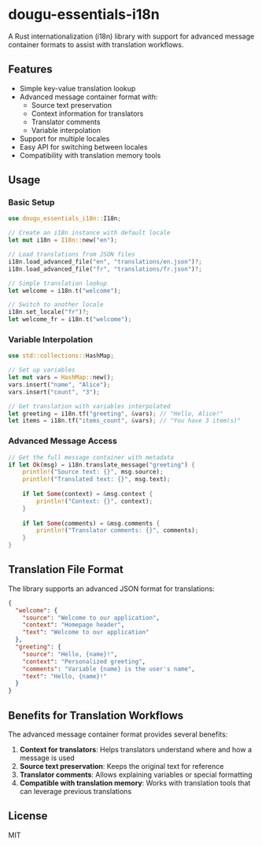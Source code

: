 # dougu-essentials-i18n

A Rust internationalization (i18n) library with support for advanced message container formats to assist with translation workflows.

## Features

- Simple key-value translation lookup
- Advanced message container format with:
  - Source text preservation
  - Context information for translators
  - Translator comments
  - Variable interpolation
- Support for multiple locales
- Easy API for switching between locales
- Compatibility with translation memory tools

## Usage

### Basic Setup

```rust
use dougu_essentials_i18n::I18n;

// Create an i18n instance with default locale
let mut i18n = I18n::new("en");

// Load translations from JSON files
i18n.load_advanced_file("en", "translations/en.json")?;
i18n.load_advanced_file("fr", "translations/fr.json")?;

// Simple translation lookup
let welcome = i18n.t("welcome");

// Switch to another locale
i18n.set_locale("fr")?;
let welcome_fr = i18n.t("welcome");
```

### Variable Interpolation

```rust
use std::collections::HashMap;

// Set up variables
let mut vars = HashMap::new();
vars.insert("name", "Alice");
vars.insert("count", "3");

// Get translation with variables interpolated
let greeting = i18n.tf("greeting", &vars); // "Hello, Alice!"
let items = i18n.tf("items_count", &vars); // "You have 3 item(s)"
```

### Advanced Message Access

```rust
// Get the full message container with metadata
if let Ok(msg) = i18n.translate_message("greeting") {
    println!("Source text: {}", msg.source);
    println!("Translated text: {}", msg.text);
    
    if let Some(context) = &msg.context {
        println!("Context: {}", context);
    }
    
    if let Some(comments) = &msg.comments {
        println!("Translator comments: {}", comments);
    }
}
```

## Translation File Format

The library supports an advanced JSON format for translations:

```json
{
  "welcome": {
    "source": "Welcome to our application",
    "context": "Homepage header",
    "text": "Welcome to our application"
  },
  "greeting": {
    "source": "Hello, {name}!",
    "context": "Personalized greeting",
    "comments": "Variable {name} is the user's name",
    "text": "Hello, {name}!"
  }
}
```

## Benefits for Translation Workflows

The advanced message container format provides several benefits:

1. **Context for translators**: Helps translators understand where and how a message is used
2. **Source text preservation**: Keeps the original text for reference
3. **Translator comments**: Allows explaining variables or special formatting
4. **Compatible with translation memory**: Works with translation tools that can leverage previous translations

## License

MIT 